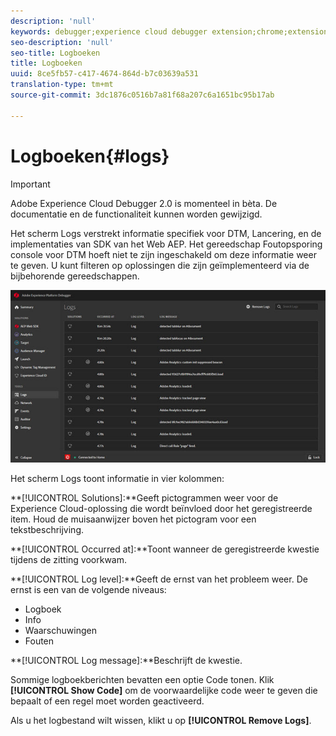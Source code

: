 ```yaml
---
description: 'null'
keywords: debugger;experience cloud debugger extension;chrome;extension;logs
seo-description: 'null'
seo-title: Logboeken
title: Logboeken
uuid: 8ce5fb57-c417-4674-864d-b7c03639a531
translation-type: tm+mt
source-git-commit: 3dc1876c0516b7a81f68a207c6a1651bc95b17ab

---
```



# Logboeken{#logs}

>[!IMPORTANT]
>
>Adobe Experience Cloud Debugger 2.0 is momenteel in bèta. De documentatie en de functionaliteit kunnen worden gewijzigd.

Het scherm Logs verstrekt informatie specifiek voor DTM, Lancering, en de implementaties van SDK van het Web AEP. Het gereedschap Foutopsporing console voor DTM hoeft niet te zijn ingeschakeld om deze informatie weer te geven. U kunt filteren op oplossingen die zijn geïmplementeerd via de bijbehorende gereedschappen.

![](assets/logs.jpg)

Het scherm Logs toont informatie in vier kolommen:

**[!UICONTROL Solutions]:**Geeft pictogrammen weer voor de Experience Cloud-oplossing die wordt beïnvloed door het geregistreerde item. Houd de muisaanwijzer boven het pictogram voor een tekstbeschrijving.

**[!UICONTROL Occurred at]:**Toont wanneer de geregistreerde kwestie tijdens de zitting voorkwam.

**[!UICONTROL Log level]:**Geeft de ernst van het probleem weer. De ernst is een van de volgende niveaus:

* Logboek
* Info
* Waarschuwingen
* Fouten

**[!UICONTROL Log message]:**Beschrijft de kwestie.

Sommige logboekberichten bevatten een optie Code tonen. Klik **[!UICONTROL Show Code]** om de voorwaardelijke code weer te geven die bepaalt of een regel moet worden geactiveerd.

Als u het logbestand wilt wissen, klikt u op **[!UICONTROL Remove Logs]**.
